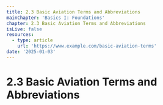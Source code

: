 ```yaml
---
title: 2.3 Basic Aviation Terms and Abbreviations
mainChapter: 'Basics I: Foundations'
chapter: 2.3 Basic Aviation Terms and Abbreviations
isLive: false
resources:
  - type: article
    url: 'https://www.example.com/basic-aviation-terms'
date: '2025-01-03'
---
```


# 2.3 Basic Aviation Terms and Abbreviations
